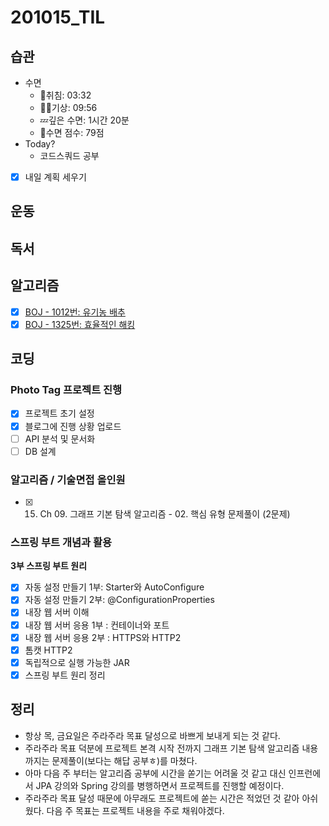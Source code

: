 # 201015_TIL

## 습관
- 수면
  - 🛌취침: 03:32
  - 🙆‍♀️기상: 09:56
  - 💤깊은 수면: 1시간 20분
  - 💯수면 점수: 79점
- Today?
  - 코드스쿼드 공부
- [x] 내일 계획 세우기

## 운동

## 독서

## 알고리즘
- [x] [BOJ - 1012번: 유기농 배추](https://www.acmicpc.net/problem/1012)
- [x] [BOJ - 1325번: 효율적인 해킹](https://www.acmicpc.net/problem/1325)

## 코딩
### **Photo Tag 프로젝트 진행**
- [x] 프로젝트 초기 설정
- [x] 블로그에 진행 상황 업로드
- [ ] API 분석 및 문서화
- [ ] DB 설계

### **알고리즘 / 기술면접 올인원**
- [x]  15. Ch 09. 그래프 기본 탐색 알고리즘 - 02. 핵심 유형 문제풀이 (2문제)

### **스프링 부트 개념과 활용**
**3부 스프링 부트 원리**
- [x]  자동 설정 만들기 1부: Starter와 AutoConfigure
- [x]  자동 설정 만들기 2부: @ConfigurationProperties
- [x]  내장 웹 서버 이해
- [x]  내장 웹 서버 응용 1부 : 컨테이너와 포트
- [x]  내장 웹 서버 응용 2부 : HTTPS와 HTTP2
- [x]  톰캣 HTTP2
- [x]  독립적으로 실행 가능한 JAR
- [x]  스프링 부트 원리 정리

## 정리
* 항상 목, 금요일은 주라주라 목표 달성으로 바쁘게 보내게 되는 것 같다.
* 주라주라 목표 덕분에 프로젝트 본격 시작 전까지 그래프 기본 탐색 알고리즘 내용까지는 문제풀이(보다는 해답 공부ㅎ)를 마쳤다.
* 아마 다음 주 부터는 알고리즘 공부에 시간을 쏟기는 어려울 것 같고 대신 인프런에서 JPA 강의와 Spring 강의를 병행하면서 프로젝트를 진행할 예정이다.
* 주라주라 목표 달성 때문에 아무래도 프로젝트에 쏟는 시간은 적었던 것 같아 아쉬웠다. 다음 주 목표는 프로젝트 내용을 주로 채워야겠다.


